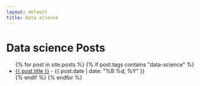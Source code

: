 ```yaml
---
layout: default
title: Data science
---
```


<h1>Data science Posts</h1>
<ul>
  {% for post in site.posts %}
    {% if post.tags contains "data-science" %}
      <li><a href="{{ post.url }}">{{ post.title }}</a> - {{ post.date | date: "%B %d, %Y" }}</li>
    {% endif %}
  {% endfor %}
</ul>
